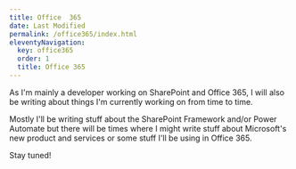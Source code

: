 ```yaml
---
title: Office  365
date: Last Modified 
permalink: /office365/index.html
eleventyNavigation:
  key: office365 
  order: 1
  title: Office 365
---
```

As I'm mainly a developer working on SharePoint and Office 365, I will also be writing about things I'm currently working on from time to time.

Mostly I'll be writing stuff about the SharePoint Framework and/or Power Automate but there will be times where I might write stuff about Microsoft's new product and services or some stuff I'll be using in Office 365.

Stay tuned!

